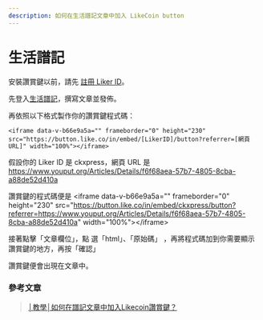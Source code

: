 ```yaml
---
description: 如何在生活譜記文章中加入 LikeCoin button
---
```


# 生活譜記

安裝讚賞鍵以前，請先 [註冊 Liker ID](../../liker-id/)。

先登入[生活譜記](https://www.youput.org/)，撰寫文章並發佈。

再依照以下格式製作你的讚賞鍵程式碼：

```text
<iframe data-v-b66e9a5a="" frameborder="0" height="230" src="https://button.like.co/in/embed/[LikerID]/button?referrer=[網頁URL]" width="100%"></iframe>
```

假設你的 Liker ID 是 ckxpress，網頁 URL 是 https://www.youput.org/Articles/Details/f6f68aea-57b7-4805-8cba-a88de52d410a

讚賞鍵的程式碼便是 &lt;iframe data-v-b66e9a5a="" frameborder="0" height="230" src="https://button.like.co/in/embed/ckxpress/button?referrer=https://www.youput.org/Articles/Details/f6f68aea-57b7-4805-8cba-a88de52d410a" width="100%"&gt;&lt;/iframe&gt;

接著點擊「文章欄位」，點選「html」、「原始碼」，再將程式碼加到你需要顯示讚賞鍵的地方，再按「確認」

讚賞鍵便會出現在文章中。

### 參考文章

> [│教學│如何在譜記文章中加入Likecoin讚賞鍵？](https://www.youput.org/Articles/Details/f6f68aea-57b7-4805-8cba-a88de52d410a)

